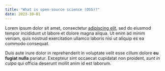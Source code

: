 ```yaml
---
title: "What is open-source science (OSS)?"
date: 2023-10-01
---
```


Lorem ipsum dolor sit amet, consectetur [adipiscing elit](#test), sed do eiusmod tempor incididunt ut labore et dolore magna aliqua. Ut enim ad minim veniam, quis nostrud exercitation ullamco laboris nisi ut aliquip ex ea commodo consequat. 

Duis aute irure dolor in reprehenderit in voluptate velit esse cillum dolore **eu fugiat nulla** pariatur. Excepteur sint occaecat cupidatat non proident, *sunt in culpa* qui officia deserunt mollit anim id est laborum.